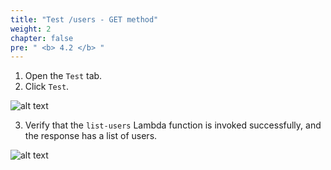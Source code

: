 ```yaml
---
title: "Test /users - GET method"
weight: 2
chapter: false
pre: " <b> 4.2 </b> "
---
```


1. Open the `Test` tab.
2. Click `Test`.

![alt text](/images/workshop-2/API-Gateway--users-GET-method--test-tab.jpg)

3. Verify that the `list-users` Lambda function is invoked successfully, and the response has a list of users.

![alt text](/images/workshop-2/API-Gateway--users-GET-method--test-results.jpg)
